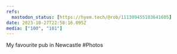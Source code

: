 ```yaml
---
refs:
  mastodon_status: [https://hyem.tech/@rob/111309455103641605]
date: 2023-10-27T22:58:16.095Z
media: ["100", "101"]
---
```


My favourite pub in Newcastle #Photos
